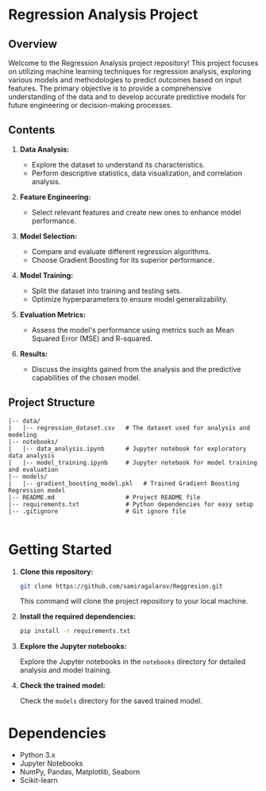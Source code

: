 # Regression Analysis Project

## Overview

Welcome to the Regression Analysis project repository! This project focuses on utilizing machine learning techniques for regression analysis, exploring various models and methodologies to predict outcomes based on input features. The primary objective is to provide a comprehensive understanding of the data and to develop accurate predictive models for future engineering or decision-making processes.

## Contents

1. **Data Analysis:**
   - Explore the dataset to understand its characteristics.
   - Perform descriptive statistics, data visualization, and correlation analysis.

2. **Feature Engineering:**
   - Select relevant features and create new ones to enhance model performance.

3. **Model Selection:**
   - Compare and evaluate different regression algorithms.
   - Choose Gradient Boosting for its superior performance.

4. **Model Training:**
   - Split the dataset into training and testing sets.
   - Optimize hyperparameters to ensure model generalizability.

5. **Evaluation Metrics:**
   - Assess the model's performance using metrics such as Mean Squared Error (MSE) and R-squared.

6. **Results:**
   - Discuss the insights gained from the analysis and the predictive capabilities of the chosen model.

## Project Structure

```plaintext
|-- data/
|   |-- regression_dataset.csv   # The dataset used for analysis and modeling
|-- notebooks/
|   |-- data_analysis.ipynb      # Jupyter notebook for exploratory data analysis
|   |-- model_training.ipynb     # Jupyter notebook for model training and evaluation
|-- models/
|   |-- gradient_boosting_model.pkl   # Trained Gradient Boosting Regression model
|-- README.md                    # Project README file
|-- requirements.txt             # Python dependencies for easy setup
|-- .gitignore                   # Git ignore file


```
# Getting Started

1. **Clone this repository:**

    ```bash
    git clone https://github.com/samiragalarov/Reggresion.git
    ```

    This command will clone the project repository to your local machine.

2. **Install the required dependencies:**

    ```bash
    pip install -r requirements.txt
    ```

3. **Explore the Jupyter notebooks:**

    Explore the Jupyter notebooks in the `notebooks` directory for detailed analysis and model training.

4. **Check the trained model:**

    Check the `models` directory for the saved trained model.

# Dependencies

- Python 3.x
- Jupyter Notebooks
- NumPy, Pandas, Matplotlib, Seaborn
- Scikit-learn



